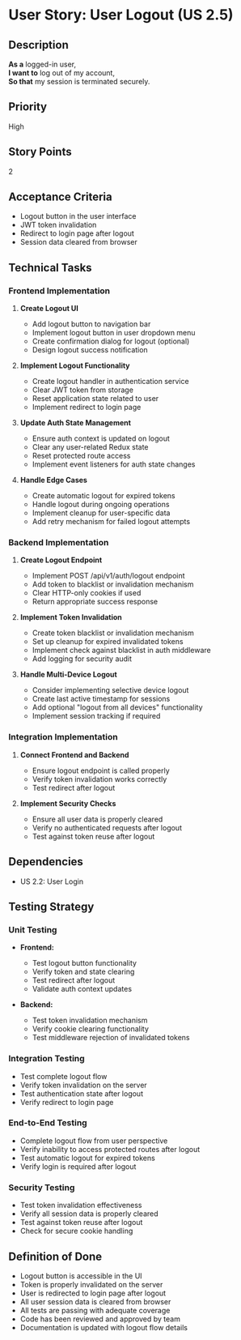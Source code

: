 # User Story: User Logout (US 2.5)

## Description
**As a** logged-in user,  
**I want to** log out of my account,  
**So that** my session is terminated securely.

## Priority
High

## Story Points
2

## Acceptance Criteria
- Logout button in the user interface
- JWT token invalidation
- Redirect to login page after logout
- Session data cleared from browser

## Technical Tasks

### Frontend Implementation
1. **Create Logout UI**
   - Add logout button to navigation bar
   - Implement logout button in user dropdown menu
   - Create confirmation dialog for logout (optional)
   - Design logout success notification

2. **Implement Logout Functionality**
   - Create logout handler in authentication service
   - Clear JWT token from storage
   - Reset application state related to user
   - Implement redirect to login page

3. **Update Auth State Management**
   - Ensure auth context is updated on logout
   - Clear any user-related Redux state
   - Reset protected route access
   - Implement event listeners for auth state changes

4. **Handle Edge Cases**
   - Create automatic logout for expired tokens
   - Handle logout during ongoing operations
   - Implement cleanup for user-specific data
   - Add retry mechanism for failed logout attempts

### Backend Implementation
1. **Create Logout Endpoint**
   - Implement POST /api/v1/auth/logout endpoint
   - Add token to blacklist or invalidation mechanism
   - Clear HTTP-only cookies if used
   - Return appropriate success response

2. **Implement Token Invalidation**
   - Create token blacklist or invalidation mechanism
   - Set up cleanup for expired invalidated tokens
   - Implement check against blacklist in auth middleware
   - Add logging for security audit

3. **Handle Multi-Device Logout**
   - Consider implementing selective device logout
   - Create last active timestamp for sessions
   - Add optional "logout from all devices" functionality
   - Implement session tracking if required

### Integration Implementation
1. **Connect Frontend and Backend**
   - Ensure logout endpoint is called properly
   - Verify token invalidation works correctly
   - Test redirect after logout

2. **Implement Security Checks**
   - Ensure all user data is properly cleared
   - Verify no authenticated requests after logout
   - Test against token reuse after logout

## Dependencies
- US 2.2: User Login

## Testing Strategy

### Unit Testing
- **Frontend:**
  - Test logout button functionality
  - Verify token and state clearing
  - Test redirect after logout
  - Validate auth context updates

- **Backend:**
  - Test token invalidation mechanism
  - Verify cookie clearing functionality
  - Test middleware rejection of invalidated tokens

### Integration Testing
- Test complete logout flow
- Verify token invalidation on the server
- Test authentication state after logout
- Verify redirect to login page

### End-to-End Testing
- Complete logout flow from user perspective
- Verify inability to access protected routes after logout
- Test automatic logout for expired tokens
- Verify login is required after logout

### Security Testing
- Test token invalidation effectiveness
- Verify all session data is properly cleared
- Test against token reuse after logout
- Check for secure cookie handling

## Definition of Done
- Logout button is accessible in the UI
- Token is properly invalidated on the server
- User is redirected to login page after logout
- All user session data is cleared from browser
- All tests are passing with adequate coverage
- Code has been reviewed and approved by team
- Documentation is updated with logout flow details
